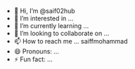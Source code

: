 - 👋 Hi, I’m @saif02hub
- 👀 I’m interested in ...
- 🌱 I’m currently learning ...
- 💞️ I’m looking to collaborate on ...
- 📫 How to reach me ... saiffmohammad
- 😄 Pronouns: ...
- ⚡ Fun fact: ...

<!---
saif02hub/saif02hub is a ✨ special ✨ repository because its `README.md` (this file) appears on your GitHub profile.
You can click the Preview link to take a look at your changes.
--->
